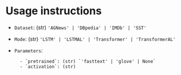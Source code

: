 
# Usage instructions

* `Dataset`: (str) `'AGNews' | 'DBpedia' | 'IMDb' | 'SST'`
* `Mode`: (str) `'LSTM' | 'LSTMAL' | 'Transformer' | 'TransformerAL'`
* `Parameters`:

        - `pretrained`: (str) `'fasttext' | 'glove' | None`
        - `activation`: (str)
